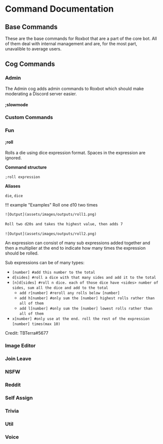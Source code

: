 # Command Documentation

## Base Commands
These are the base commands for Roxbot that are a part of the core bot. All of them deal with internal management and are, for the most part, unavalible to average users.

## Cog Commands

### Admin
The Admin cog adds admin commands to Roxbot which should make moderating a Discord server easier.

#### ;slowmode

### Custom Commands

### Fun

#### ;roll

Rolls a die using dice expression format. Spaces in the expression are ignored.

**Command structure**

`;roll expression`

**Aliases**

`die`, `dice`

!!! example "Examples"
    Roll one d10 two times
    
    ![Output](assets/images/outputs/roll1.png)

    Roll two d20s and takes the highest value, then adds 7
    
    ![Output](assets/images/outputs/roll2.png)


An expression can consist of many sub expressions added together and then a multiplier at the end to indicate how many times the expression should be rolled.

Sub expressions can be of many types:
	
- `[number] #add this number to the total`
- `d[sides] #roll a dice with that many sides and add it to the total`
- `[n]d[sides] #roll n dice. each of those dice have <sides> number of sides, sum all the dice and add to the total`
    - `add r[number] #reroll any rolls below [number]`
    - `add h[number] #only sum the [number] highest rolls rather than all of them`
    - `add l[number] #only sum the [number] lowest rolls rather than all of them`
- `x[number] #only use at the end. roll the rest of the expression [number] times(max 10)`

Credit: TBTerra#5677
		
### Image Editor

### Join Leave

### NSFW

### Reddit

### Self Assign

### Trivia

### Util

### Voice
